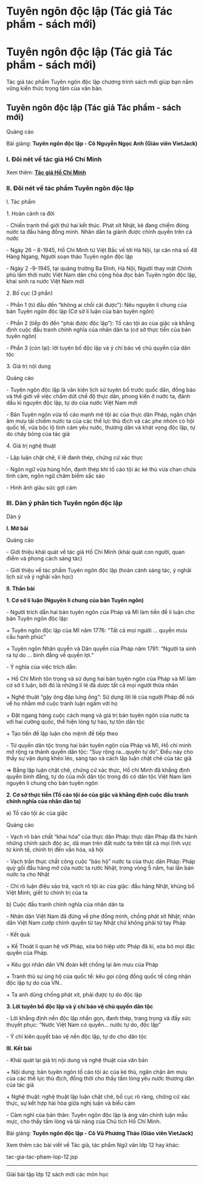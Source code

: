 # Tuyên ngôn độc lập (Tác giả Tác phẩm - sách mới)

# Tuyên ngôn độc lập (Tác giả Tác phẩm - sách mới)

Tác giả tác phẩm Tuyên ngôn độc lập chương trình sách mới giúp bạn nắm vững kiến thức trọng tâm của văn bản.

## Tuyên ngôn độc lập (Tác giả Tác phẩm - sách mới)

Quảng cáo

Bài giảng: **Tuyên ngôn độc lập - Cô Nguyễn Ngọc Anh (Giáo viên VietJack)**

### I. Đôi nét về tác giả Hồ Chí Minh

Xem thêm: [**Tác giả Hồ Chí Minh**](https://vietjack.com/ngu-van-12/tac-gia-ho-chi-minh.jsp)

### II. Đôi nét về tác phẩm Tuyên ngôn độc lập

I. Tác phẩm

1\. Hoàn cảnh ra đời

\- Chiến tranh thế giới thứ hai kết thúc. Phát xít Nhật, kẻ đang chiếm đóng nước ta đầu hàng đồng minh. Nhân dân ta giành được chính quyền trên cả nước

\- Ngày 26 – 8-1945, Hồ Chí Minh từ Việt Bắc về tới Hà Nội, tại căn nhà số 48 Hàng Ngang, Người soạn thảo Tuyên ngôn độc lập

\- Ngày 2 -9-1945, tại quảng trường Ba Đình, Hà Nội, Người thay mặt Chính phủ lầm thời nước Việt Nam dân chủ cộng hòa đọc bản Tuyên ngôn độc lập, khai sinh ra nước Việt Nam mới

2\. Bố cục (3 phần)

\- Phần 1 (từ đầu đến “không ai chối cãi được”): Nêu nguyên lí chung của bản Tuyên ngôn độc lập (Cơ sở lí luận của bản tuyên ngôn)

\- Phần 2 (tiếp đó đến “phải được độc lập”): Tố cáo tội áo của giặc và khẳng định cuộc đấu tranh chính nghĩa của nhân dân ta (cơ sở thực tiễn của bản tuyên ngôn)

\- Phần 3 (còn lại): lời tuyên bố độc lập và ý chí bảo vệ chủ quyền của dân tộc

3\. Giá trị nội dung

Quảng cáo

\- Tuyên ngôn độc lập là văn kiện lịch sử tuyên bố trước quốc dân, đồng bào và thế giới về việc chấm dứt chế độ thực dân, phong kiến ở nước ta, đánh dấu kỉ nguyên độc lập, tự do của nước Việt Nam mới

\- Bản Tuyên ngôn vừa tố cáo mạnh mẽ tội ác của thực dân Pháp, ngăn chặn âm mưu tái chiếm nước ta của các thế lực thù địch và các phe nhóm có hội quốc tế, vừa bộc lộ tình cảm yêu nước, thương dân và khát vọng độc lập, tự do cháy bỏng của tác giả

4\. Giá trị nghệ thuật

\- Lập luận chặt chẽ, lí lẽ đanh thép, chứng cứ xác thực

\- Ngôn ngữ vừa hùng hồn, đanh thép khi tố cáo tội ác kẻ thù vừa chan chứa tình cảm, ngôn ngữ châm biếm sắc sảo

\- Hình ảnh giàu sức gợi cảm

### III. Dàn ý phân tích Tuyên ngôn độc lập

Dàn ý 

**I. Mở bài**

Quảng cáo

\- Giới thiệu khái quát về tác giả Hồ Chí Minh (khái quát con người, quan điểm và phong cách sáng tác)

\- Giới thiệu về tác phẩm Tuyên ngôn độc lập (hoàn cảnh sáng tác, ý nghãi lịch sử và ý nghãi văn học)

**II. Thân bài**

**1\. Cơ sở lí luận (Nguyên lí chung của bản Tuyên ngôn)**

\- Người trích dẫn hai bản tuyên ngôn của Pháp và Mĩ làm tiền đề lí luận cho bản Tuyên ngôn độc lập:

\+ Tuyên ngôn độc lập của Mĩ năm 1776: “Tất cả mọi người ... quyền mưu cầu hạnh phúc”

\+ Tuyên ngôn Nhân quyền và Dân quyền của Pháp năm 1791: “Người ta sinh ra tự do ... bình đẳng về quyền lợi.”

\- Ý nghĩa của việc trích dẫn:

\+ Hồ Chí Minh tôn trọng và sử dụng hai bản tuyên ngôn của Pháp và Mĩ làm cơ sở lí luận, bởi đó là những lí lẽ đã dược tất cả mọi người thừa nhân

\+ Nghệ thuât “gậy ông đập lưng ông”: Sử dụng lời lẽ của người Pháp để nói về họ nhằm mở cuộc tranh luận ngầm với họ

\+ Đặt ngang hàng cuộc cách mạng và giá trị bản tuyên ngôn của nước ta với hai cường quốc, thể hiện lòng tự hào, tự tôn dân tộc

\+ Tạo tiền đề lập luận cho mệnh đề tiếp theo

\- Từ quyền dân tộc trong hai bản tuyên ngôn của Pháp và Mĩ, Hồ chí minh mở rộng ra thành quyền dân tộc: “Suy rộng ra…quyền tự do”. Điều này cho thấy sự vận dụng khéo léo, sáng tạo và cách lập luận chặt chẽ của tác giả

⇒ Bẳng lập luận chặt chẽ, chứng cứ xác thực, Hồ chí Minh đã khẳng định quyền bình đẳng, tự do của mỗi dân tộc trong đó có dân tộc Việt Nam làm nguyên lí chung cho bản tuyên ngôn

**2\. Cơ sở thực tiễn (Tố cáo tội áo của giặc và khẳng định cuộc đấu tranh chính nghĩa của nhân dân ta)**

a) Tố cáo tội ác của giặc

Quảng cáo

\- Vạch rõ bản chất “khai hóa” của thực dân Pháp: thực dân Pháp đã thi hành những chính sách độc ác, dã man trên đất nước ta trên tất cả mọi lĩnh vực từ kinh tế, chính trị đến văn hóa, xã hội

\- Vạch trần thực chất công cuộc “bảo hộ” nước ta của thực dân Pháp: Pháp quỳ gối đầu hàng mở cửa nước ta rước Nhật, trong vòng 5 năm, hai lần bán nước ta cho Nhật

\- Chỉ rõ luận điệu xảo trá, vạch rõ tội ác của giặc: đầu hàng Nhật, khủng bố Việt Minh, giết tù chính trị của ta

b) Cuộc đấu tranh chính nghĩa của nhân dân ta

\- Nhân dân Việt Nam đã đứng về phe đồng minh, chống phát xít Nhật; nhân dân Việt Nam cướp chính quyền từ tay Nhật chứ không phải từ tay Pháp

\- Kết quả:

\+ Kế Thoát li quan hệ với Pháp, xóa bỏ hiệp ước Pháp đã kí, xóa bỏ mọi đặc quyền của Pháp.

\+ Kêu gọi nhân dân VN đoàn kết chống lại âm mưu của Pháp

\+ Tranh thủ sự ủng hộ của quốc tế: kêu gọi cộng đồng quốc tế công nhận độc lập tự do của VN..

\+ Ta anh dũng chống phát xít, phải được tự do độc lập

**3\. Lời tuyên bố độc lập và ý chí bảo vệ chủ quyền dân tộc**

\- Lời khẳng định nền độc lập nhắn gọn, đanh thép, trang trọng và đầy sức thuyết phục: “Nước Việt Nam có quyền... nước tự do, độc lập” 

\- Ý chí kiên quyết bảo vệ nền độc lập, tự do cho dân tộc

**III. Kết bài**

\- Khái quát lại giá trị nội dung và nghệ thuật của văn bản

\+ Nội dung: bản tuyên ngôn tố cáo tội ác của kẻ thù, ngăn chặn âm mưu của các thế lực thù địch, đồng thời cho thấy tấm lòng yêu nước thương dân của tác giả 

\+ Nghệ thuật: nghệ thuật lập luận chặt chẽ, bố cục rõ ràng, chững cứ xác thực, sự kết hợp hài hòa giữa nghị luận và biểu cảm 

\- Cảm nghĩ của bản thân: Tuyên ngôn độc lập là áng văn chính luận mẫu mực, cho thấy tấm lòng và tài năng của Chủ tích Hồ Chí Minh. 

Bài giảng: **Tuyên ngôn độc lập - Cô Vũ Phương Thảo (Giáo viên VietJack)**

Xem thêm các bài viết về Tác giả, tác phẩm Ngữ văn lớp 12 hay khác:

tac-gia-tac-pham-lop-12.jsp

* * *

Giải bài tập lớp 12 sách mới các môn học
